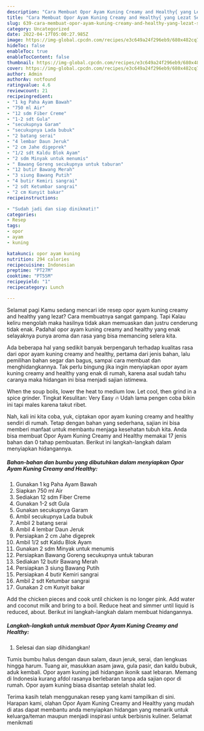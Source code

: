 ```yaml
---
description: "Cara Membuat Opor Ayam Kuning Creamy and Healthy{ yang Lezat Sekali,  Menu Buat lebaran"
title: "Cara Membuat Opor Ayam Kuning Creamy and Healthy{ yang Lezat Sekali,  Menu Buat lebaran"
slug: 639-cara-membuat-opor-ayam-kuning-creamy-and-healthy-yang-lezat-sekali-menu-buat-lebaran
category: Uncategorized
date: 2022-04-17T05:00:27.985Z
image: https://img-global.cpcdn.com/recipes/e3c649a24f296eb9/680x482cq70/opor-ayam-kuning-creamy-and-healthy-foto-resep-utama.jpg
hideToc: false
enableToc: true
enableTocContent: false
thumbnail: https://img-global.cpcdn.com/recipes/e3c649a24f296eb9/680x482cq70/opor-ayam-kuning-creamy-and-healthy-foto-resep-utama.jpg
cover: https://img-global.cpcdn.com/recipes/e3c649a24f296eb9/680x482cq70/opor-ayam-kuning-creamy-and-healthy-foto-resep-utama.jpg
author: Admin
authorAv: notfound
ratingvalue: 4.6
reviewcount: 21
recipeingredient:
- "1 kg Paha Ayam Bawah"
- "750 ml Air"
- "12 sdm Fiber Creme"
- "1-2 sdt Gula"
- "secukupnya Garam"
- "secukupnya Lada bubuk"
- "2 batang serai"
- "4 lembar Daun Jeruk"
- "2 cm Jahe digeprek"
- "1/2 sdt Kaldu Blok Ayam"
- "2 sdm Minyak untuk menumis"
- " Bawang Goreng secukupnya untuk taburan"
- "12 butir Bawang Merah"
- "3 siung Bawang Putih"
- "4 butir Kemiri sangrai"
- "2 sdt Ketumbar sangrai"
- "2 cm Kunyit bakar"
recipeinstructions:

- "Sudah jadi dan siap dinikmati!"
categories:
- Resep
tags:
- opor
- ayam
- kuning

katakunci: opor ayam kuning 
nutrition: 294 calories
recipecuisine: Indonesian
preptime: "PT27M"
cooktime: "PT55M"
recipeyield: "1"
recipecategory: Lunch

---
```



Selamat pagi Kamu sedang mencari ide resep opor ayam kuning creamy and healthy yang lezat? Cara membuatnya sangat gampang. Tapi Kalau keliru mengolah maka hasilnya tidak akan memuaskan dan justru cenderung tidak enak. Padahal opor ayam kuning creamy and healthy yang enak selayaknya punya aroma dan rasa yang bisa memancing selera kita.


Ada beberapa hal yang sedikit banyak berpengaruh terhadap kualitas rasa dari opor ayam kuning creamy and healthy, pertama dari jenis bahan, lalu pemilihan bahan segar dan bagus, sampai cara membuat dan menghidangkannya. Tak perlu bingung jika ingin menyiapkan opor ayam kuning creamy and healthy yang enak di rumah, karena asal sudah tahu caranya maka hidangan ini bisa menjadi sajian istimewa.

When the soup boils, lower the heat to medium low. Let cool, then grind in a spice grinder. Tingkat Kesulitan: Very Easy 🔥 Udah lama pengen coba bikin ini tapi males karena takut ribet.


Nah, kali ini kita coba, yuk, ciptakan opor ayam kuning creamy and healthy sendiri di rumah. Tetap dengan bahan yang sederhana, sajian ini bisa memberi manfaat untuk membantu menjaga kesehatan tubuh kita. Anda bisa membuat Opor Ayam Kuning Creamy and Healthy memakai 17 jenis bahan dan 0 tahap pembuatan. Berikut ini langkah-langkah dalam menyiapkan hidangannya.

<!--inarticleads1-->

##### Bahan-bahan dan bumbu yang dibutuhkan dalam menyiapkan Opor Ayam Kuning Creamy and Healthy:

1. Gunakan 1 kg Paha Ayam Bawah
1. Siapkan 750 ml Air
1. Sediakan 12 sdm Fiber Creme
1. Gunakan 1-2 sdt Gula
1. Gunakan secukupnya Garam
1. Ambil secukupnya Lada bubuk
1. Ambil 2 batang serai
1. Ambil 4 lembar Daun Jeruk
1. Persiapkan 2 cm Jahe digeprek
1. Ambil 1/2 sdt Kaldu Blok Ayam
1. Gunakan 2 sdm Minyak untuk menumis
1. Persiapkan  Bawang Goreng secukupnya untuk taburan
1. Sediakan 12 butir Bawang Merah
1. Persiapkan 3 siung Bawang Putih
1. Persiapkan 4 butir Kemiri sangrai
1. Ambil 2 sdt Ketumbar sangrai
1. Gunakan 2 cm Kunyit bakar


Add the chicken pieces and cook until chicken is no longer pink. Add water and coconut milk and bring to a boil. Reduce heat and simmer until liquid is reduced, about. Berikut ini langkah-langkah dalam membuat hidangannya. 

<!--inarticleads2-->

##### Langkah-langkah untuk membuat Opor Ayam Kuning Creamy and Healthy:


1. Selesai dan siap dihidangkan!

Tumis bumbu halus dengan daun salam, daun jeruk, serai, dan lengkuas hingga harum. Tuang air, masukkan asam jawa, gula pasir, dan kaldu bubuk, aduk kembali. Opor ayam kuning jadi hidangan ikonik saat lebaran. Memang di Indonesia kurang afdol rasanya berlebaran tanpa ada sajian opor di rumah. Opor ayam kuning biasa disantap setelah shalat Ied. 

Terima kasih telah menggunakan resep yang kami tampilkan di sini. Harapan kami, olahan Opor Ayam Kuning Creamy and Healthy yang mudah di atas dapat membantu anda menyiapkan hidangan yang menarik untuk keluarga/teman maupun menjadi inspirasi untuk berbisnis kuliner. Selamat menikmati
